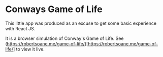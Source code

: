 # Conways Game of Life

This little app was produced as an excuse to get some basic experience with React JS.

It is a browser simulation of Conway's Game of Life.  See (https://robertsoane.me/game-of-life/)[https://robertsoane.me/game-of-life/] to view it live.
